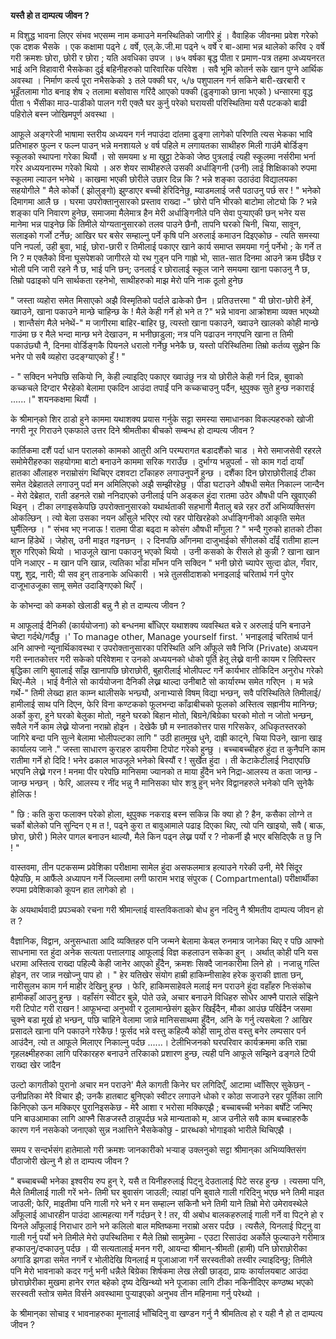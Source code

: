 **यस्तै हो त दाम्पत्य जीवन ?**

म विशुद्ध भावना लिएर संभव भएसम्म नाम कमाउने मनस्थितिको जागीरे हुं । वैवाहिक जीवनमा
प्रवेश गरेको एक दशक भैसके । एक कक्षामा पढ्ने ८ वर्षे, एल्.के.जी.मा पढ्ने ५ वर्षे र
बा-आमा भन्न थालेको करिव २ वर्षे गरी क्रमशः छोरा, छोरी र छोरा ; यति अवधिका उपज
। ७५ वर्षका बृद्ध पीता र प्रमाण-पत्र तहमा अध्ययनरत भाई अनि विहावारी भैसकेका दुई
बहिनीहरुको पारिवारिक परिवेश । सवै भूमि कोतर्न सके खान पुग्ने आर्थिक अवस्था । निर्माण
कर्त्य पूरा नभैसकेको ३ तले पक्की घर, ५/७ पशुपालन गर्न सकिने बारी-खरबारी र भूइँतलामा
गोठ बनाइ शेष २ तलामा बसोवास गरिंदै आएको पक्की (ढुङ्गाको छाना भएको ) धन्सारमा
वृद्ध पीता १ भैंसीका माउ-पाडीको पालन गरी एक्लै घर कुर्नु परेको घरायसी परिस्थितिमा
यसै पटकको बाढी पहिरोले बस्न जोखिमपूर्ण अवस्था ।

आफूले अङ्गरेजी भाषामा स्तरीय अध्ययन गर्न नपाउंदा दांतमा ढुङ्गा लागेको परिणति त्यस
भेकका भावि प्रतिभाहरु फुल्न र फल्न पाउन् भन्ने मनशायले ४ वर्ष पहिले म लगायतका साथीहरु
मिली गाउंमै बोर्डिङ्ग स्कूलको स्थापना गरेका थियौं । सो समयमा ४ मा खुट्टा टेकेको जेष्ठ
पुत्रलाई त्यही स्कूलमा नर्सरीमा भर्ना गरेर अध्ययनारम्भ गरेको थियो । अरु शेयर साथीहरुले
उसकी अर्धाङ्गिनी (उनी) लाई शिक्षिकाको रुपमा स्कूलमा ल्याउन भनेथे । काखमा भएकी
छोरीले उछार दिन्न कि ? भन्ने शङ्का उठाउंदा विद्यालयका सहयोगीले " मैले कोर्को (
झोलुङ्गो) झुण्डाएर बच्ची हेरिदिनेछु, म्याडमलाई जसै पठाउनु पर्छ सर ! \" भनेको दिमागमा
आलै छ । घरमा उपरोक्तानुसारको प्रस्ताव राख्दा -\" छोरो पनि भीरको बाटोमा लोट्यो
कि ? भन्ने शङ्का पनि निवारण हुनेछ, समाजमा मैलेमात्र हैन मेरी अर्धाङ्गिनीले पनि सेवा
पुऱ्याएकी छन् भनेर यस मानेमा भन्न पाइनेछ कि तिमीले योग्यतानुसारको तलव पाउने छैनौ,
तापनि घरको चिनी, चिया, सावून, सलाइको गर्जो टर्नेछ; आखिर घर बसेर सम्हाल्नु पर्ने
कृषि पनि अरुलाई कमाउन दिइएकोछ - त्यति समस्या पनि नपर्ला, उही बुवा, भाई,
छोरा-छारी र तिमीलाई पकाएर खाने कार्य समाप्त समयमा गर्नु पर्नेभो ; के गर्ने त नि ?
म एक्लैको विना घूसपेशको जागीरले यो रथ गुड्न पनि गाह्रो भो, सात-सात दिनमा आउने क्रम
छँदैछ र भोली पनि जारी रहने नै छ, भाई पनि छन्; उनलाई र छोरालाई स्कूल जाने समयमा
खाना पकाउनु नै छ, तिम्रो पढाइको पनि सार्थकता रहनेभो, साथीहरुको माझ मेरो पनि नाक
ठूलो हुनेछ

\" जस्ता व्यहोरा समेत मिसाएको अझै विस्मृतिको पर्दाले ढाकेको छैन । प्रतिउत्तरमा \" यी
छोरा-छोरी हेर्ने, ख्वाउने, खाना पकाउने मान्छे चाहिन्छ के ! मैले केही गर्ने हो भने त ?"
भन्ने भावना आक्रोशमा व्यक्त भएथ्यो । शान्तैसंग मैले भनेथें-\" म जागीरमा बाहिर-बाहिर छु,
त्यस्तो खाना पकाउने, ख्वाउने खालको कोही मान्छे गाउंमा छ र मैले भन्दा मान्छ भने देखाउन,
म भनीछाडुला; नत्र पनि पढाउन नगएपनि खाना त तिमी पकाउंछ्यौ नै, दिनमा वोर्डिङ्गकै
पियनले धरालो गर्नेछु भनेकै छ, यस्तो परिस्थितिमा तिम्रो कर्तव्य सुझेन कि भनेर पो सबै
व्यहोरा उदङ्ग्याएको हुँ ! \"

\- " सक्दिन भनेपछि सकियो नि, केही ल्याइदिए पकाएर ख्वाउंछु नत्र यो छोरीले केही गर्न
दिन्न, बुवाको कच्कचले दिग्दार भैरहेको बेलामा एकदिन आउंदा तपाईं पनि कच्कचाउनु पर्दैन,
थुपुक्क सुते हुन्छ नकाराई \...\...।\" शयनकक्षमा थियौं ।

के श्रीमान्‌को शिर ठाडो हुने काममा यथाशक्य प्रयास गर्नुके सट्टा समस्या समाधानका
विकल्पहरुको खोजी नगरी नूर गिराउने एकफाले उत्तर दिने श्रीमतीका बीचको सम्बन्ध हो
दाम्पत्य जीवन ?

कार्तिकमा दशैं पर्दा धान परालको कामको आतुरी अनि परम्परागत बडादशैंको चाड । मेरो
समाजसेवी रहरले समोमेरीहरुका सहयोगमा बाटो बनाउने काममा सरिक गराउँछ । दुर्भाग्य
भन्नुपर्ला - सो काम गर्दा दायाँ हातका औंलाहरु नराम्रोसंग थिचिएर दशवटा टाँकाहरु
लगाउनुपर्ने हुन्छ । दशैंका दिन छोराछोरीलाई टीका समेत देब्रेहातले लगाउनु पर्दा मन
अमिलिएको अझै सम्झीरहेछु । पीडा घटाउने औषधी समेत निकाल्न जान्दैन - मेरो देब्रेहात,
राती डहनले राम्रो ननिदाएको उनीलाई पनि अड्कल हुंदा रातमा उठेर औषधी पनि खुवाएकी
थिइन् । टीका लगाइसकेपछि उपरोक्तानुसारको यथार्थताकी सहभागी मैतालु बन्ने रहर ठर्रो
अभिव्यक्तिसंग ओकल्छिन् । त्यो बेला उसका नयन आँसुले भरिएर त्यो रहर पोखिरहेको
अर्धाङ्गिनीको आकृति समेत घुर्मैलिन्छ । " संभव भए नजाऊ ! रातमा पीडा बढ्दा म कोसंग
औषधी माँगुला ? " भन्दै गुरुको हातको टीका थाप्न हिंडेथें । जेहोस्, उनी माइत गइनछन् । २
दिनपछि आँगनमा दाजुभाईको सँगोलको दाँईं रातीमा हाल्न शुरु गरिएको थियो । भाउजूले खाना
पकाउनु भएको थियो । उनी कसको के रीसले हो कुन्नी ? खाना खान पनि नआएर - म खान
पनि खान्न, त्यतिका भाँडा माँभन पनि सक्दिन \" भनी छोरो च्यापेर सुत्दा ढोल, गँवार,
पशु, शुद्र, नारी; यी सव हुन् ताडनाके अधिकारी । भन्ने तुलसीदाशको भनाइलाई चरितार्थ
गर्न पुगेर दाजूभाउजूका सामू समेत उदाङ्गिएको थिएँ ।

के कोभन्दा को कमको खेलाडी बन्नु नै हो त दाम्पत्य जीवन ?

म आफूलाई दैनिकी (कार्ययोजना) को बन्धनमा बाँधिएर यथाशक्य व्यवस्थित बन्ने र अरुलाई
पनि बनाउने चेष्टा गर्दथे/गर्दैछु ।\' To manage other, Manage yourself first. \'
भनाइलाई चरितार्थ पार्न अनि आफ्नो न्यूनार्थिकावस्था र उपरोक्तानुसारका परिस्थिति अनि
आँफूले सवै निजि (Private) अध्ययन गरी स्नातकोत्तर गरी सकेको परिवेशमा र उनको
अध्ययनको धोको पूर्ति हेतू लेख्ने वानी कायम र लिपिस्तर बृद्धिका लागि बुवालाई साँझ
खानापछि छोराछोरी, बुहारीलाई भोलीपल्ट गर्ने कार्यभार तोकिदिन अनुरोध गरेको थिएं-मैले
। भाई वैनीले सो कार्ययोजना दैनिकी लेख्न थाल्दा उनीबाटै सो कार्यारम्भ समेत गरिएन । म
भन्ने गर्थे-" तिमी लेख्दा हात काम्न थालीसके भन्छ्यौ, अनाभ्यासे विषम् विद्या भन्छन्, सवै
परिस्थितिले तिमीलाई/हामीलाई साथ पनि दिएन, फेरि विना कण्टकको फूलभन्दा काँढाबीचको
फूलको अस्तित्व सह्रानीय मानिन्छ; अर्को कुरा, हुने घरको बेलुका मोतो, नहुने घरको बिहान
मोतो, बिग्रने/बिग्रेका घरको मोतो न जोतो भन्छन्, सवैले गर्ने काम लेख्ने योजना नराम्रो
होइन । देखेकै छौ म स्नातकोत्तर पास गरिसकेर, अधिकृतस्तरको जागिरे बन्दा पनि सुत्ने
बेलामा भोलीपल्टका लागि \" उठी हातमुख धुने, दाह्री काट्ने, चिया पिउने, खाना खाइ
कार्यालय जाने .\" जस्ता साधारण कुराहरु डायरीमा टिपोट गरेको हुन्छु । बच्चाबच्चीहरु
हुंदा त कुनैपनि काम रातीमा गर्ने हो दिदि ! भनेर ढकाल भाउजूले भनेको बिस्यौं र ! सुर्खेत
हुंदा । ती केटाकेटीलाई निदाएपछि भएपनि लेख्ने गरन ! मनमा पीर परेपछि मानिसमा
ज्यानको त माया हुँदैन भने निद्रा-आलस्य त कता जान्छ - जान्छ भन्छन् । फेरि, आलस्य र नींद
भन्नु नै मानिसका घोर शत्रु हुन् भनेर विद्वानहरुले भनेको पनि सुनेकै होलिऊ !

\" छि : कति कुरा फलाक्न परेको होला, थुपुक्क नकराइ बस्न सकिन्न कि क्या हो ? हैन,
कसैका लोग्ने त चर्को बोलेको पनि सुन्दिन ए म त !, पढ्ने कुरा त बावुआमाले पढाइ दिएका
थिए, त्यो पनि खाइयो, सवै ( बाऊ, छोरा, छोरी ) मिलेर पागल बनाउन थाल्यौ, मैले किन
पढ्न लेख्न पर्यो र ? नोकर्नी झै भएर बसिदिएकै त छु नि ! \"

वास्तवमा, तीन पटकसम्म प्रवेशिका परीक्षामा सामेल हुंदा असफलमात्र हत्याउने गरेकी उनी,
मेरै सिंदूर पैहेपछि, म आफैंले अध्यापन गर्ने जिल्लामा लगी फाराम भराइ संपुरक (
Compartmental) परीक्षार्थीका रुपमा प्रवेशिकाको कूपन हात लागेको हो ।

के अयथार्थवादी प्रपञ्चको रचना गरी श्रीमान्लाई वास्तविकताको बोध हुन नदिनु नै
श्रीमतीय दाम्पत्य जीवन हो त ?

वैज्ञानिक, विद्वान, अनुसन्धाता आदि व्यक्तिहरु पनि जन्मने बेलामा केबल रुनमात्र जानेका
थिए र पछि आफ्नो साधनामा रत हुंदा अनेक सत्यता पत्तालगाइ आफूलाई विज्ञ कहलाउन सकेका
हुन् । अर्थात् कोही पनि यस धरामा अस्तित्व राख्दा पहिल्यै केही जानेर आएको हुँदैन, क्रमशः
सिक्दै जानकारीमा लिने हो । नजान्नु गल्ति होइन, तर जान्न नखोज्नु पाप हो । \" हेर
यतिखेर संयोग हाम्री हाकिम्नीसाहेव हरेक कुराकी ज्ञाता छन्, नारीसुलभ काम गर्न माहीर
देखिनु हुन्छ । फेरि, हाकिमसाहेवले मलाई मन पराउने हुंदा वहाँहरु निःसंकोच हामीकहाँ आउनु
हुन्छ । वहाँसंग स्वीटर बुन्ने, पोते उन्ने, अचार बनाउने विधिहरु सोधेर आफ्नै पाराले संझिने
गरी टिपोट गरी राखन ! आफूभन्दा अनुभवी र ठूलामान्छेसंग झुकेर खिईंदैन, मौका आउंछ पर्खिदैन
जसमा चुक्ने बडा मूर्ख हो भन्छन्, पछि चाहिने वेलामा जान्ने मानिससाथमा हुँदैन, अनि के गर्नु
त्यसबेला ? आखिर प्रसादले खाना पनि पकाउने गरेकैछ ! फूर्सद भन्ने वस्तु कहिल्यै कोही सामू
ठोस वस्तु बनेर लम्पसार पर्न आउंदैन, त्यो त आफूले मिलाएर निकाल्नु पर्दछ \...\...।
टेलीभिजनको घरपरिवार कार्यक्रममा कति राम्रा गृहलक्ष्मीहरुका लागि परिकारहरु बनाउने
तरिकाको प्रशारण हुन्छ, त्यही पनि आफूले सम्झिने ढङ्गले टिपी राख्दा खेर जांदैन

उल्टो कागतीको पुरानो अचार मन पराउने\' मैले कागती किनेर घर लगिदिएँ, आटामा
ध्वाँसिएर सुकेछन् - उनीप्रतिका मेरै विचार झै; उनकै हातबाट बुनिएको स्वीटर लगाउने धोको
र कोठा सजाउने रहर पूर्तिका लागि किनिएको ऊन मक्किएर पुरानिइसकेछ - मेरै आशा र
भरोसा मक्किएझै ; बच्चाबच्ची भनेका बर्षोंटे जन्मिए पनि बाउआमाका लागि आफ्नै सिङजस्तै
ठान्नुपर्दछ भन्ने मान्यताको म, आज उनीले सवै काम बच्चाहरुकै कारण गर्न नसकेको जनाएको
सुन्न नआत्तिने भैसकेकोछु - प्रारब्धको भोगाइको भारीले थिचिएझै ।

समय र सन्दर्भसंग हातेमालो गरी क्रमशः जानकारीको भऱ्याङ् उक्लनुको सट्टा श्रीमान्‌का
अभिव्यक्तिसंग पौंठाजोरी खेल्नु नै हो त दाम्पत्य जीवन ?

\" बच्चाबच्ची भनेका इश्वरीय रुप हुन् रे, यसै त यिनीहरुलाई पिट्नु देउतालाई पिटे सरह हुन्छ
। त्यसमा पनि, मैले तिमीलाई गाली गरें भने- तिमी घर बुवासंग जाउली; त्याहां पनि बुवाले
गाली गरिदिनु भएछ भने तिमी माइत जाउली; फेरि, माइतीमा पनि गाली गरे भने र मन
सम्हाल्न सकिनौ भने तिमी याने तिम्रो मेरो उमेरावस्थेले आँफूलाई आधारहीन पाउंदा आत्महत्या
गर्ने गर्दछन् रे ! तर, यी अबोध बालकहरुलाई गाली गर्ने वा पिट्ने हो र यिनले आँफूलाई
निराधार ठाने भने कलिलो बाल मष्तिष्कमा नराम्रो असर पर्दछ । त्यसैले, यिनलाई पिट्नु वा
गाली गर्नु पर्यो भने तिमीले मेरो उपस्थितिमा र मैले तिम्रो सामुन्नेमा - एउटा रिसाउंदा
अर्कोले फुल्याउने गरीमात्र हप्काउनु/दप्काउनु पर्दछ । यी सत्यतालाई मनन गरी, आयन्दा
श्रीमान्-श्रीमती (हामी) पनि छोराछोरीका अगाडि झगडा समेत नगर्ने र भोलीदेखि यिनलाई
म पूजाआजा गर्ने सरस्वतीको तस्वीर ल्याइदिन्छु; तिमीले पनि मेरो भावनाको कदर गर्नु भनी
धन्नैले बिग्रेका शिर्षकमा लेख लेखी छाड्दा, प्रायः कार्यालयबाट आउंदा छोराछोरीका मुखमा
हानेर रगत बहेको दृष्य देखिन्थ्यो भने पूजाका लागि टीका नकिनीदिएर कण्ठष्थ भएको सरस्वती
स्तोत्र समेत विर्सने अवस्थामा पुऱ्याइएको अनुभव तीन महिनामा गर्नु परेथ्यो ।

के श्रीमान्‌का सोचाइ र भावनाहरुका मूनालाई भाँचिदिनु वा खण्डन गर्नु नै श्रीमतित्व हो र
यही नै हो त दाम्पत्य जीवन ?
